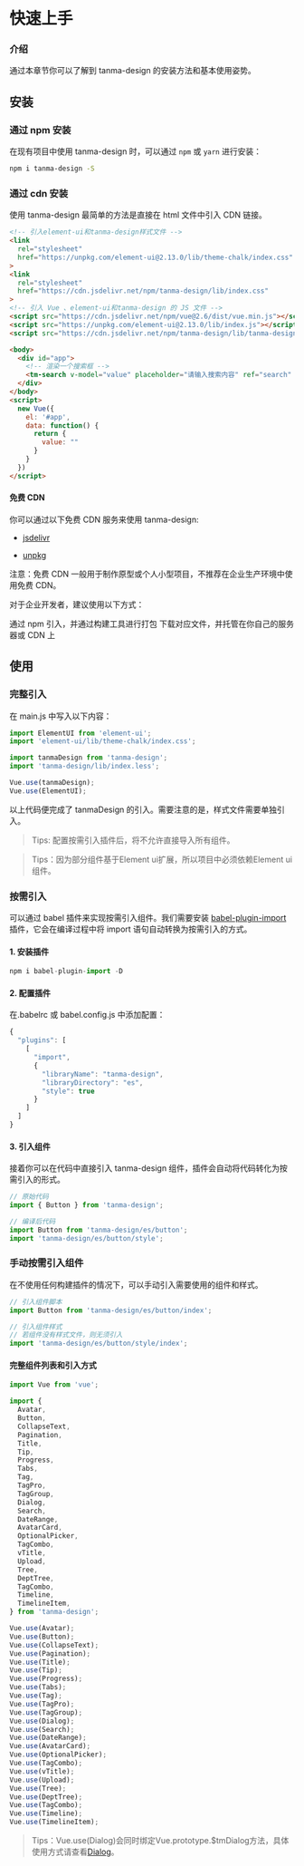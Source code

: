 # 快速上手

### 介绍

通过本章节你可以了解到 tanma-design 的安装方法和基本使用姿势。

## 安装

### 通过 npm 安装

在现有项目中使用 tanma-design 时，可以通过 `npm` 或 `yarn` 进行安装：

```bash
npm i tanma-design -S
```

### 通过 cdn 安装

使用 tanma-design 最简单的方法是直接在 html 文件中引入 CDN 链接。

```html
<!-- 引入element-ui和tanma-design样式文件 -->
<link 
  rel="stylesheet" 
  href="https://unpkg.com/element-ui@2.13.0/lib/theme-chalk/index.css"
>
<link
  rel="stylesheet" 
  href="https://cdn.jsdelivr.net/npm/tanma-design/lib/index.css"
>
<!-- 引入 Vue 、element-ui和tanma-design 的 JS 文件 -->
<script src="https://cdn.jsdelivr.net/npm/vue@2.6/dist/vue.min.js"></script>
<script src="https://unpkg.com/element-ui@2.13.0/lib/index.js"></script>
<script src="https://cdn.jsdelivr.net/npm/tanma-design/lib/tanma-design.min.js"></script>

<body>
  <div id="app">
    <!-- 渲染一个搜索框 -->
    <tm-search v-model="value" placeholder="请输入搜索内容" ref="search" />
  </div>
</body>
<script>
  new Vue({
    el: '#app',
    data: function() {
      return { 
        value: ""
      }
    }
  })
</script>
```

#### 免费 CDN

你可以通过以下免费 CDN 服务来使用 tanma-design:

+ [jsdelivr](https://www.jsdelivr.com/package/npm/tanma-design)

+ [unpkg](https://unpkg.com/browse/tanma-design/)

注意：免费 CDN 一般用于制作原型或个人小型项目，不推荐在企业生产环境中使用免费 CDN。

对于企业开发者，建议使用以下方式：

通过 npm 引入，并通过构建工具进行打包
下载对应文件，并托管在你自己的服务器或 CDN 上

## 使用

### 完整引入

在 main.js 中写入以下内容：

```js
import ElementUI from 'element-ui';
import 'element-ui/lib/theme-chalk/index.css';

import tanmaDesign from 'tanma-design';
import 'tanma-design/lib/index.less';

Vue.use(tanmaDesign);
Vue.use(ElementUI);

```

以上代码便完成了 tanmaDesign 的引入。需要注意的是，样式文件需要单独引入。

> Tips: 配置按需引入插件后，将不允许直接导入所有组件。

> Tips：因为部分组件基于Element ui扩展，所以项目中必须依赖Element ui组件。

### 按需引入

可以通过 babel 插件来实现按需引入组件。我们需要安装 [babel-plugin-import](https://github.com/umijs/babel-plugin-import) 插件，它会在编译过程中将 import 语句自动转换为按需引入的方式。

#### 1. 安装插件

```js
npm i babel-plugin-import -D
```

#### 2. 配置插件

在.babelrc 或 babel.config.js 中添加配置：

```js
{
  "plugins": [
    [
      "import",
      {
        "libraryName": "tanma-design",
        "libraryDirectory": "es",
        "style": true
      }
    ]
  ]
}
```

#### 3. 引入组件

接着你可以在代码中直接引入 tanma-design 组件，插件会自动将代码转化为按需引入的形式。

```js
// 原始代码
import { Button } from 'tanma-design';

// 编译后代码
import Button from 'tanma-design/es/button';
import 'tanma-design/es/button/style';
```

### 手动按需引入组件

在不使用任何构建插件的情况下，可以手动引入需要使用的组件和样式。

```js
// 引入组件脚本
import Button from 'tanma-design/es/button/index';

// 引入组件样式
// 若组件没有样式文件，则无须引入
import 'tanma-design/es/button/style/index';
```

#### 完整组件列表和引入方式

```js
import Vue from 'vue';

import { 
  Avatar,
  Button,
  CollapseText,
  Pagination,
  Title,
  Tip,
  Progress,
  Tabs,
  Tag,
  TagPro,
  TagGroup,
  Dialog,
  Search,
  DateRange,
  AvatarCard,
  OptionalPicker,
  TagCombo,
  vTitle,
  Upload,
  Tree,
  DeptTree,
  TagCombo,
  Timeline,
  TimelineItem,
} from 'tanma-design';

Vue.use(Avatar);
Vue.use(Button);
Vue.use(CollapseText);
Vue.use(Pagination);
Vue.use(Title);
Vue.use(Tip);
Vue.use(Progress);
Vue.use(Tabs);
Vue.use(Tag);
Vue.use(TagPro);
Vue.use(TagGroup);
Vue.use(Dialog);
Vue.use(Search);
Vue.use(DateRange);
Vue.use(AvatarCard);
Vue.use(OptionalPicker);
Vue.use(TagCombo);
Vue.use(vTitle);
Vue.use(Upload);
Vue.use(Tree);
Vue.use(DeptTree);
Vue.use(TagCombo);
Vue.use(Timeline);
Vue.use(TimelineItem);
```
> Tips：Vue.use(Dialog)会同时绑定Vue.prototype.$tmDialog方法，具体使用方式请查看[Dialog](#/dialog#shi-li-hua-shi-yong-fang-fa)。